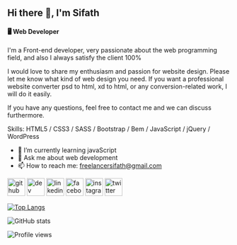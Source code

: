 ## Hi there 👋, I'm Sifath
#### 🖥️ Web Developer

I'm a Front-end developer, very passionate about the web programming field, and also I always satisfy the client 100%

I would love to share my enthusiasm and passion for website design. Please let me know what kind of web design you need. If you want a professional website converter psd to html, xd to html, or any conversion-related work, I will do it easily.

If you have any questions, feel free to contact me and we can discuss furthermore.

Skills: HTML5 / CSS3 / SASS / Bootstrap / Bem / JavaScript / jQuery / WordPress

- 🌱 I’m currently learning javaScript 
- 💬 Ask me about web development 
- 📫 How to reach me: freelancersifath@gmail.com 


[<img src='https://cdn.jsdelivr.net/npm/simple-icons@3.0.1/icons/github.svg' alt='github' height='40'>](https://github.com/mdsifath70)  [<img src='https://cdn.jsdelivr.net/npm/simple-icons@3.0.1/icons/dev-dot-to.svg' alt='dev' height='40'>](https://dev.to/mdsifath70)  [<img src='https://cdn.jsdelivr.net/npm/simple-icons@3.0.1/icons/linkedin.svg' alt='linkedin' height='40'>](https://www.linkedin.com/in/mdsifath70/)  [<img src='https://cdn.jsdelivr.net/npm/simple-icons@3.0.1/icons/facebook.svg' alt='facebook' height='40'>](https://www.facebook.com/mdsifath70)  [<img src='https://cdn.jsdelivr.net/npm/simple-icons@3.0.1/icons/instagram.svg' alt='instagram' height='40'>](https://www.instagram.com/mdsifath70/)  [<img src='https://cdn.jsdelivr.net/npm/simple-icons@3.0.1/icons/twitter.svg' alt='twitter' height='40'>](https://twitter.com/mdsifath70)  

[![Top Langs](https://github-readme-stats.vercel.app/api/top-langs/?username=mdsifath70)](https://github.com/anuraghazra/github-readme-stats)

![GitHub stats](https://github-readme-stats.vercel.app/api?username=mdsifath70&show_icons=true)  

![Profile views](https://gpvc.arturio.dev/mdsifath70)  
